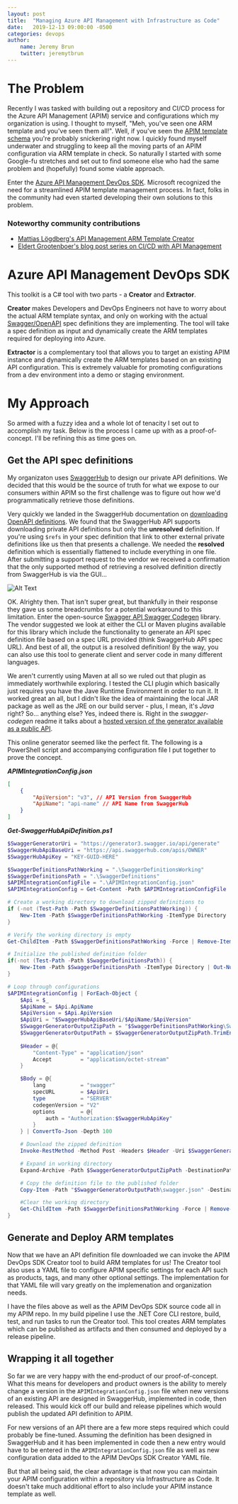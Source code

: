 ```yaml
---
layout: post
title:  "Managing Azure API Management with Infrastructure as Code"
date:   2019-12-13 09:00:00 -0500
categories: devops
author:
    name: Jeremy Brun
    twitter: jeremytbrun
---
```


# The Problem

Recently I was tasked with building out a repository and CI/CD process for the Azure API Management (APIM) service and configurations which my organization is using. I thought to myself, "Meh, you've seen one ARM template and you've seen them all!". Well, if you've seen the [APIM template schema](https://docs.microsoft.com/en-us/azure/templates/microsoft.apimanagement/allversions) you're probably snickering right now. I quickly found myself underwater and struggling to keep all the moving parts of an APIM configuration via ARM template in check. So naturally I started with some Google-fu stretches and set out to find someone else who had the same problem and (hopefully) found some viable approach.

Enter the [Azure API Management DevOps SDK](https://github.com/Azure/azure-api-management-devops-resource-kit). Microsoft recognized the need for a streamlined APIM template management process. In fact, folks in the community had even started developing their own solutions to this problem.

### Noteworthy community contributions

- [Mattias Lögdberg's API Management ARM Template Creator](http://mlogdberg.com/apimanagement/arm-template-creator)
- [Eldert Grootenboer's blog post series on CI/CD with API Management](https://blog.eldert.net/api-management-ci-cd-using-arm-templates-api-management-instance/)

# Azure API Management DevOps SDK

This toolkit is a C# tool with two parts - a **Creator** and **Extractor**.

**Creator** makes Developers and DevOps Engineers not have to worry about the actual ARM template syntax, and only on working with the actual [Swagger/OpenAPI](https://swagger.io/specification/) spec definitions they are implementing. The tool will take a spec definition as input and dynamically create the ARM templates required for deploying into Azure.

**Extractor** is a complementary tool that allows you to target an existing APIM instance and dynamically create the ARM templates based on an existing API configuration. This is extremely valuable for promoting configurations from a dev environment into a demo or staging environment.

# My Approach

So armed with a fuzzy idea and a whole lot of tenacity I set out to accomplish my task. Below is the process I came up with as a proof-of-concept. I'll be refining this as time goes on.

## Get the API spec definitions

My organizaton uses [SwaggerHub](https://app.swaggerhub.com/) to design our private API definitions. We decided that this would be the source of truth for what we expose to our consumers within APIM so the first challenge was to figure out how we'd programmatically retrieve those definitions.

Very quickly we landed in the SwaggerHub documentation on [downloading OpenAPI definitions](https://app.swaggerhub.com/help/apis/downloading-swagger-definition). We found that the SwaggerHub API supports downloading private API definitions but only the **unresolved** definition. If you're using `$refs` in your spec definition that link to other external private definitions like us then that presents a challenge. We needed the **resolved** definition which is essentially flattened to include everything in one file. After submitting a support request to the vendor we received a confirmation that the only supported method of retrieving a resolved definition directly from SwaggerHub is via the GUI...

![Alt Text](https://media.giphy.com/media/6yRVg0HWzgS88/giphy.gif)

OK. Alrighty then. That isn't super great, but thankfully in their response they gave us some breadcrumbs for a potential workaround to this limitation. Enter the open-source [Swagger API Swagger Codegen](https://github.com/swagger-api/swagger-codegen) library. The vendor suggested we look at either the CLI or Maven plugins available for this library which include the functionality to generate an API spec definition file based on a spec URL provided (think SwaggerHub API spec URL). And best of all, the output is a resolved definition! By the way, you can also use this tool to generate client and server code in many different languages.

We aren't currently using Maven at all so we ruled out that plugin as immediately worthwhile exploring. I tested the CLI plugin which basically just requires you have the Jave Runtime Environment in order to run it. It worked great an all, but I didn't like the idea of maintaining the local JAR package as well as the JRE on our build server - plus, I mean, it's *Java* right? So... anything else? Yes, indeed there is. Right in the *swagger-codegen* readme it talks about a [hosted version of the generator available as a public API](https://github.com/swagger-api/swagger-codegen#online-generators).

This online generator seemed like the perfect fit. The following is a PowerShell script and accompanying configuration file I put together to prove the concept.

***APIMIntegrationConfig.json***
```json
[
    {
        "ApiVersion": "v3", // API Version from SwaggerHub
        "ApiName": "api-name" // API Name from SwaggerHub
    }
]
```

***Get-SwaggerHubApiDefinition.ps1***
```powershell
$SwaggerGeneratorUri = "https://generator3.swagger.io/api/generate"
$SwaggerHubApiBaseUri = "https://api.swaggerhub.com/apis/OWNER"
$SwaggerHubApiKey = "KEY-GUID-HERE"

$SwaggerDefinitionsPathWorking = ".\SwaggerDefinitionsWorking"
$SwaggerDefinitionsPath = ".\SwaggerDefinitions"
$APIMIntegrationConfigFile = ".\APIMIntegrationConfig.json"
$APIMIntegrationConfig = Get-Content -Path $APIMIntegrationConfigFile | ConvertFrom-Json

# Create a working directory to download zipped definitions to
if (-not (Test-Path -Path $SwaggerDefinitionsPathWorking)) {
    New-Item -Path $SwaggerDefinitionsPathWorking -ItemType Directory | Out-Null
}

# Verify the working directory is empty
Get-ChildItem -Path $SwaggerDefinitionsPathWorking -Force | Remove-Item -Force

# Initialize the published definition folder
if(-not (Test-Path -Path $SwaggerDefinitionsPath)) {
    New-Item -Path $SwaggerDefinitionsPath -ItemType Directory | Out-Null
}

# Loop through configurations
$APIMIntegrationConfig | ForEach-Object {
    $Api = $_
    $ApiName = $Api.ApiName
    $ApiVersion = $Api.ApiVersion
    $ApiUri = "$SwaggerHubApiBaseUri/$ApiName/$ApiVersion"
    $SwaggerGeneratorOutputZipPath = "$SwaggerDefinitionsPathWorking\SwaggerGenerator.zip"
    $SwaggerGeneratorOutputPath = $SwaggerGeneratorOutputZipPath.TrimEnd(".zip")
    
    $Header = @{
        "Content-Type" = "application/json"
        Accept         = "application/octet-stream"
    }

    $Body = @{
        lang           = "swagger"
        specURL        = $ApiUri
        type           = "SERVER"
        codegenVersion = "V2"
        options        = @{
            auth = "Authorization:$SwaggerHubApiKey"
        }
    } | ConvertTo-Json -Depth 100

    # Download the zipped definition
    Invoke-RestMethod -Method Post -Headers $Header -Uri $SwaggerGeneratorUri -Body $Body -OutFile $SwaggerGeneratorOutputZipPath

    # Expand in working directory
    Expand-Archive -Path $SwaggerGeneratorOutputZipPath -DestinationPath $SwaggerGeneratorOutputPath -Force

    # Copy the definition file to the published folder
    Copy-Item -Path "$SwaggerGeneratorOutputPath\swagger.json" -Destination "$SwaggerDefinitionsPath\$($ApiName)_swagger.json" -Force

    #Clear the working directory
    Get-ChildItem -Path $SwaggerDefinitionsPathWorking -Force | Remove-Item -Recurse -Force
}
```

## Generate and Deploy ARM templates

Now that we have an API definition file downloaded we can invoke the APIM DevOps SDK Creator tool to build ARM templates for us! The Creator tool also uses a YAML file to configure APIM specific settings for each API such as products, tags, and many other optional settings. The implementation for that YAML file will vary greatly on the implemenation and organization needs.

I have the files above as well as the APIM DevOps SDK source code all in my APIM repo. In my build pipeline I use the .NET Core CLI restore, build, test, and run tasks to run the Creator tool. This tool creates ARM templates which can be published as artifacts and then consumed and deployed by a release pipeline.

## Wrapping it all together

So far we are very happy with the end-product of our proof-of-concept. What this means for developers and product owners is the ability to merely change a version in the `APIMIntegrationConfig.json` file when new versions of an existing API are designed in SwaggerHub, implemented in code, then released. This would kick off our build and release pipelines which would publish the updated API definition to APIM.

For new versions of an API there are a few more steps required which could probably be fine-tuned. Assuming the definition has been designed in SwaggerHub and it has been implemented in code then a new entry would have to be entered in the `APIMIntegrationConfig.json` file as well as new configuration data added to the APIM DevOps SDK Creator YAML file.

But that all being said, the clear advantage is that now you can maintain your APIM configuration within a repository via Infrastructure as Code. It doesn't take much additional effort to also include your APIM instance template as well.
